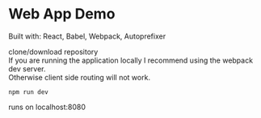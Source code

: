 # Web App Demo
Built with: React, Babel, Webpack, Autoprefixer

clone/download repository<br />
If you are running the application locally I recommend using the webpack dev server.<br />
Otherwise client side routing will not work.<br />
```
npm run dev
```
runs on localhost:8080
